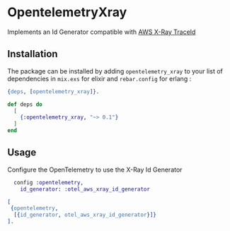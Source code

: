 # OpentelemetryXray

Implements an Id Generator compatible with [AWS X-Ray TraceId](https://docs.aws.amazon.com/xray/latest/devguide/xray-api-sendingdata.html#xray-api-traceids)

## Installation

The package can be installed by adding `opentelemetry_xray` to your list of
dependencies in `mix.exs` for elixir and `rebar.config` for erlang :

```erlang
{deps, [opentelemetry_xray]}.
```

```elixir
def deps do
  [
    {:opentelemetry_xray, "~> 0.1"}
  ]
end
```

## Usage

Configure the OpenTelemetry to use the X-Ray Id Generator

```elixir
  config :opentelemetry,
    id_generator: :otel_aws_xray_id_generator
```

```erlang
[
 {opentelemetry,
  [{id_generator, otel_aws_xray_id_generator}]}
].
```
